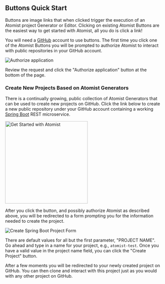 ## Buttons Quick Start

Buttons are image links that when clicked trigger the execution of an
Atomist project Generator or Editor.  Clicking on existing Atomist
Buttons are the easiest way to get started with Atomist, all you do is
click a link!

You will need a [GitHub][gh] account to use buttons.  The first time
you click one of the Atomist Buttons you will be prompted to authorize
Atomist to interact with public repositories in your GitHub account.

[gh]: https://github.com/

![Authorize application](/images/button-authorize.png)

Review the request and click the "Authorize application" button at the
bottom of the page.

### Create New Projects Based on Atomist Generators

There is a continually growing, public collection of Atomist
Generators that can be used to create new projects on GitHub.  Click
the link below to create a new public repository under your GitHub
account containing a working [Spring Boot][boot] REST microservice.

[boot]: https://projects.spring.io/spring-boot/

[<img src="https://images.atomist.com/button/create-project.png" width="267" alt="Get Started with Atomist"/>](https://api.atomist.com/v1/projects/generators/16271c54-e671-4be6-a30c-084aba8083ed)

After you click the button, and possibly authorize Atomist as
described above, you will be redirected to a form prompting you for
the information needed to create the project.

![Create Spring Boot Project Form](/images/button-spring-boot-form.png)

There are default values for all but the first parameter, "PROJECT
NAME".  Go ahead and type in a name for your project, e.g.,
`atomist-test`.  Once you have a valid value in the project name
field, you can click the "Create Project" button.

After a few moments you will be redirected to your newly created
project on GitHub.  You can then clone and interact with this project
just as you would with any other project on GitHub.
